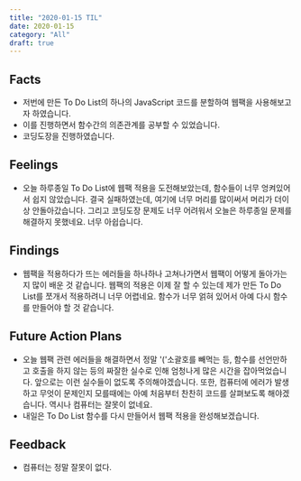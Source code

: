```yaml
---
title: "2020-01-15 TIL"
date: 2020-01-15
category: "All"
draft: true
---
```


## Facts

- 저번에 만든 To Do List의 하나의 JavaScript 코드를 분할하여 웹팩을 사용해보고자 하였습니다.
- 이를 진행하면서 함수간의 의존관계를 공부할 수 있었습니다.
- 코딩도장을 진행하였습니다.

## Feelings

- 오늘 하루종일 To Do List에 웹팩 적용을 도전해보았는데, 함수들이 너무 엉켜있어서 쉽지 않았습니다.
결국 실패하였는데, 여기에 너무 머리를 많이써서 머리가 더이상 안돌아갔습니다. 그리고 코딩도장 문제도 너무 어려워서 오늘은 하루종일 문제를 해결하지 못했네요. 너무 아쉽습니다.

## Findings

- 웹팩을 적용하다가 뜨는 에러들을 하나하나 고쳐나가면서 웹팩이 어떻게 돌아가는지 많이 배운 것 같습니다. 웹팩의 적용은 이제 잘 할 수 있는데 제가 만든 To Do List를 쪼개서 적용하려니 너무 어렵네요. 함수가 너무 얽혀 있어서 아예 다시 함수를 만들어야 할 것 같습니다.

## Future Action Plans

- 오늘 웹팩 관련 에러들을 해결하면서 정말 '('소괄호를 빼먹는 등, 함수를 선언만하고 호출을 하지 않는 등의 짜잘한 실수로 인해 엄청나게 많은 시간을 잡아먹었습니다. 앞으로는 이런 실수들이 없도록 주의해야겠습니다. 또한, 컴퓨터에 에러가 발생하고 무엇이 문제인지 모를때에는 아예 처음부터 찬찬히 코드를 살펴보도록 해야겠습니다. 역시나 컴퓨터는 잘못이 없네요.
- 내일은 To Do List 함수를 다시 만들어서 웹팩 적용을 완성해보겠습니다.

## Feedback

- 컴퓨터는 정말 잘못이 없다.
